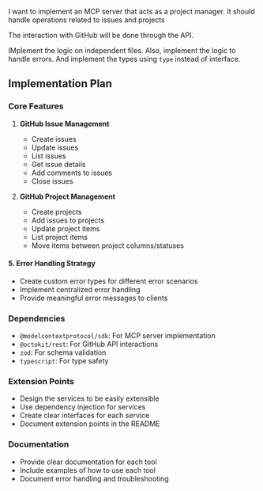 I want to implement an MCP server that acts as a project manager. It should handle operations related to issues and projects

The interaction with GitHub will be done through the API.

IMplement the logic on independent files. Also, implement the logic to handle errors. And implement the types using `type` instead of interface.

## Implementation Plan

### Core Features

1. **GitHub Issue Management**

    - Create issues
    - Update issues
    - List issues
    - Get issue details
    - Add comments to issues
    - Close issues

2. **GitHub Project Management**
    - Create projects
    - Add issues to projects
    - Update project items
    - List project items
    - Move items between project columns/statuses

#### 5. Error Handling Strategy

- Create custom error types for different error scenarios
- Implement centralized error handling
- Provide meaningful error messages to clients

### Dependencies

- `@modelcontextprotocol/sdk`: For MCP server implementation
- `@octokit/rest`: For GitHub API interactions
- `zod`: For schema validation
- `typescript`: For type safety

### Extension Points

- Design the services to be easily extensible
- Use dependency injection for services
- Create clear interfaces for each service
- Document extension points in the README

### Documentation

- Provide clear documentation for each tool
- Include examples of how to use each tool
- Document error handling and troubleshooting
